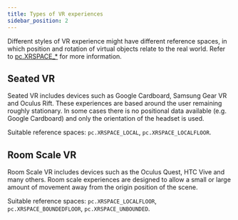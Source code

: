 ```yaml
---
title: Types of VR experiences
sidebar_position: 2
---
```


Different styles of VR experience might have different reference spaces, in which position and rotation of virtual objects relate to the real world. Refer to [pc.XRSPACE_*][1] for more information.

## Seated VR

Seated VR includes devices such as Google Cardboard, Samsung Gear VR and Oculus Rift. These experiences are based around the user remaining roughly stationary. In some cases there is no positional data available (e.g. Google Cardboard) and only the orientation of the headset is used.

Suitable reference spaces: `pc.XRSPACE_LOCAL`, `pc.XRSPACE_LOCALFLOOR`.

## Room Scale VR

Room Scale VR includes devices such as the Oculus Quest, HTC Vive and many others. Room scale experiences are designed to allow a small or large amount of movement away from the origin position of the scene.

Suitable reference spaces: `pc.XRSPACE_LOCALFLOOR`, `pc.XRSPACE_BOUNDEDFLOOR`, `pc.XRSPACE_UNBOUNDED`.

[1]: /api/pc.html#XRSPACE_VIEWER
